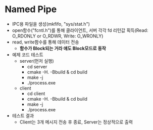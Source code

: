 # Named Pipe
* IPC용 파일을 생성(mkfifo, "sys/stat.h")
* open함수("fcntl.h")를 통해 클라이언트, 서버 각각 fd 리턴값 획득(Read: O_RDONLY or O_RDWR, Write: O_WRONLY)
* read, write함수를 통해 데이터 전송
  * **함수가 Block되는 거라 얘도 Block모드로 동작**
* 예제 코드 테스트
  * server(먼저 실행)
    * cd server
    * cmake -H. -Bbuild & cd build
    * make -j
    * ./process.exe
  * client
    * cd client
    * cmake -H. -Bbuild & cd build
    * make -j
    * ./process.exe
* 테스트 결과
  * Client는 3개 메시지 전송 후 종료, Server는 정상적으로 출력
